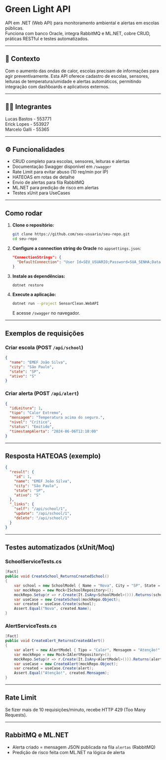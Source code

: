 
# Green Light API

API em .NET (Web API) para monitoramento ambiental e alertas em escolas públicas.  
Funciona com banco Oracle, integra RabbitMQ e ML.NET, cobre CRUD, práticas RESTful e testes automatizados.

---

## 🏫 Contexto

Com o aumento das ondas de calor, escolas precisam de informações para agir preventivamente. Esta API oferece cadastro de escolas, sensores, leituras de temperatura/umidade e alertas automáticos, permitindo integração com dashboards e aplicativos externos.

---

## 👨‍💻 Integrantes

Lucas Bastos - 553771  
Erick Lopes - 553927  
Marcelo Galli - 55365  

---

## ⚙️ Funcionalidades

- CRUD completo para escolas, sensores, leituras e alertas
- Documentação Swagger disponível em `/swagger`
- Rate Limit para evitar abuso (10 req/min por IP)
- HATEOAS em rotas de detalhe
- Envio de alertas para fila RabbitMQ
- ML.NET para predição de risco em alertas
- Testes xUnit para UseCases

---

## Como rodar

1. **Clone o repositório:**
   ```sh
   git clone https://github.com/seu-usuario/seu-repo.git
   cd seu-repo
   ```

2. **Configure a connection string do Oracle** no `appsettings.json`:
   ```json
   "ConnectionStrings": {
     "DefaultConnection": "User Id=SEU_USUARIO;Password=SUA_SENHA;Data Source=oracle.fiap.com.br:1521/orcl;"
   }
   ```

3. **Instale as dependências:**
   ```sh
   dotnet restore
   ```

4. **Execute a aplicação:**
   ```sh
   dotnet run --project SensorClean.WebAPI
   ```
   E acesse `/swagger` no navegador.

---

## Exemplos de requisições

### Criar escola (POST `/api/school`)
```json
{
  "name": "EMEF João Silva",
  "city": "São Paulo",
  "state": "SP",
  "ativo": "S"
}
```

### Criar alerta (POST `/api/alert`)
```json
{
  "idLeitura": 1,
  "tipo": "Calor Extremo",
  "mensagem": "Temperatura acima do seguro.",
  "nivel": "Crítico",
  "status": "Emitido",
  "timestampAlerta": "2024-06-06T12:10:00"
}
```

---

## Resposta HATEOAS (exemplo)
```json
{
  "result": {
    "id": 1,
    "name": "EMEF João Silva",
    "city": "São Paulo",
    "state": "SP",
    "ativo": "S"
  },
  "_links": {
    "self": "/api/school/1",
    "update": "/api/school/1",
    "delete": "/api/school/1"
  }
}
```

---

## Testes automatizados (xUnit/Moq)

### SchoolServiceTests.cs
```csharp
[Fact]
public void CreateSchool_ReturnsCreatedSchool()
{
    var school = new SchoolModel { Name = "Nova", City = "SP", State = "SP", IsActive = "S" };
    var mockRepo = new Mock<ISchoolRepository>();
    mockRepo.Setup(r => r.Create(It.IsAny<SchoolModel>())).Returns(school);
    var useCase = new CreateSchool(mockRepo.Object);
    var created = useCase.Create(school);
    Assert.Equal("Nova", created.Name);
}
```

### AlertServiceTests.cs
```csharp
[Fact]
public void CreateAlert_ReturnsCreatedAlert()
{
    var alert = new AlertModel { Tipo = "Calor", Mensagem = "Atenção!", Nivel = "Alto", Status = "Emitido", TimestampAlerta = DateTime.Now };
    var mockRepo = new Mock<IAlertRepository>();
    mockRepo.Setup(r => r.Create(It.IsAny<AlertModel>())).Returns(alert);
    var useCase = new CreateAlert(mockRepo.Object);
    var created = useCase.Create(alert);
    Assert.Equal("Atenção!", created.Mensagem);
}
```

---

## Rate Limit

Se fizer mais de 10 requisições/minuto, recebe HTTP 429 (Too Many Requests).

---

## RabbitMQ e ML.NET

- Alerta criado = mensagem JSON publicada na fila `alertas` (RabbitMQ)
- Predição de risco feita com ML.NET na lógica de alerta
